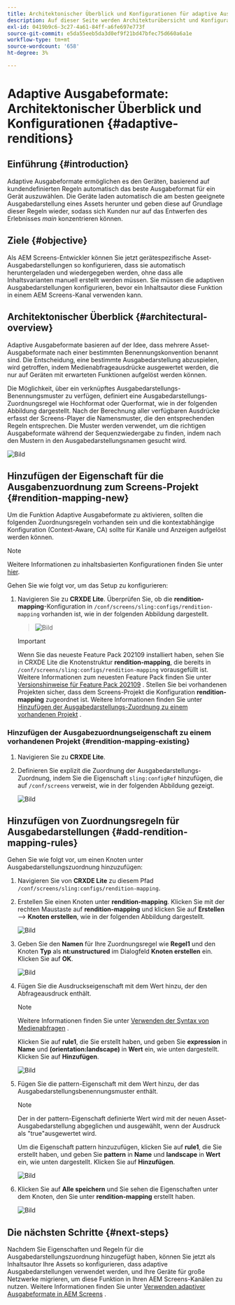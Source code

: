 ```yaml
---
title: Architektonischer Überblick und Konfigurationen für adaptive Ausgabedarstellungen
description: Auf dieser Seite werden Architekturübersicht und Konfigurationen in CRXDE Lite für adaptive Ausgabedarstellungen in AEM Screens beschrieben.
exl-id: 0419b9c6-3c27-4a61-84ff-a6fe697e773f
source-git-commit: e5da55eeb5da3d0ef9f21bd47bfec75d660a6a1e
workflow-type: tm+mt
source-wordcount: '658'
ht-degree: 3%

---
```


# Adaptive Ausgabeformate: Architektonischer Überblick und Konfigurationen {#adaptive-renditions}

## Einführung {#introduction}

Adaptive Ausgabeformate ermöglichen es den Geräten, basierend auf kundendefinierten Regeln automatisch das beste Ausgabeformat für ein Gerät auszuwählen. Die Geräte laden automatisch die am besten geeignete Ausgabedarstellung eines Assets herunter und geben diese auf Grundlage dieser Regeln wieder, sodass sich Kunden nur auf das Entwerfen des Erlebnisses *main* konzentrieren können.

## Ziele {#objective}

Als AEM Screens-Entwickler können Sie jetzt gerätespezifische Asset-Ausgabedarstellungen so konfigurieren, dass sie automatisch heruntergeladen und wiedergegeben werden, ohne dass alle Inhaltsvarianten manuell erstellt werden müssen. Sie müssen die adaptiven Ausgabedarstellungen konfigurieren, bevor ein Inhaltsautor diese Funktion in einem AEM Screens-Kanal verwenden kann.

## Architektonischer Überblick {#architectural-overview}

Adaptive Ausgabeformate basieren auf der Idee, dass mehrere Asset-Ausgabeformate nach einer bestimmten Benennungskonvention benannt sind. Die Entscheidung, eine bestimmte Ausgabedarstellung abzuspielen, wird getroffen, indem Medienabfrageausdrücke ausgewertet werden, die nur auf Geräten mit erwarteten Funktionen aufgelöst werden können.

Die Möglichkeit, über ein verknüpftes Ausgabedarstellungs-Benennungsmuster zu verfügen, definiert eine Ausgabedarstellungs-Zuordnungsregel wie Hochformat oder Querformat, wie in der folgenden Abbildung dargestellt. Nach der Berechnung aller verfügbaren Ausdrücke erfasst der Screens-Player die Namensmuster, die den entsprechenden Regeln entsprechen. Die Muster werden verwendet, um die richtigen Ausgabeformate während der Sequenzwiedergabe zu finden, indem nach den Mustern in den Ausgabedarstellungsnamen gesucht wird.

![Bild](/help/user-guide/assets/adaptive-renditions/adaptive-renditions.png)

## Hinzufügen der Eigenschaft für die Ausgabenzuordnung zum Screens-Projekt {#rendition-mapping-new}

Um die Funktion Adaptive Ausgabeformate zu aktivieren, sollten die folgenden Zuordnungsregeln vorhanden sein und die kontextabhängige Konfiguration (Context-Aware, CA) sollte für Kanäle und Anzeigen aufgelöst werden können.

>[!NOTE]
>Weitere Informationen zu inhaltsbasierten Konfigurationen finden Sie unter [hier](https://sling.apache.org/documentation/bundles/context-aware-configuration/context-aware-configuration.html).

Gehen Sie wie folgt vor, um das Setup zu konfigurieren:

1. Navigieren Sie zu **CRXDE Lite**. Überprüfen Sie, ob die **rendition-mapping**-Konfiguration in `/conf/screens/sling:configs/rendition-mapping` vorhanden ist, wie in der folgenden Abbildung dargestellt.

   >![Bild](/help/user-guide/assets/adaptive-renditions/mapping-rules1.png)

   >[!IMPORTANT]
   >Wenn Sie das neueste Feature Pack 202109 installiert haben, sehen Sie in CRXDE Lite die Knotenstruktur **rendition-mapping**, die bereits in `/conf/screens/sling:configs/rendition-mapping` vorausgefüllt ist. Weitere Informationen zum neuesten Feature Pack finden Sie unter [Versionshinweise für Feature Pack 202109](/help/user-guide/release-notes-fp-202109.md) .
   >Stellen Sie bei vorhandenen Projekten sicher, dass dem Screens-Projekt die Konfiguration **rendition-mapping** zugeordnet ist. Weitere Informationen finden Sie unter [Hinzufügen der Ausgabedarstellungs-Zuordnung zu einem vorhandenen Projekt](#rendition-mapping-existing) .

### Hinzufügen der Ausgabezuordnungseigenschaft zu einem vorhandenen Projekt {#rendition-mapping-existing}

1. Navigieren Sie zu **CRXDE Lite**.

1. Definieren Sie explizit die Zuordnung der Ausgabedarstellungs-Zuordnung, indem Sie die Eigenschaft `sling:configRef` hinzufügen, die auf `/conf/screens` verweist, wie in der folgenden Abbildung gezeigt.

   ![Bild](/help/user-guide/assets/adaptive-renditions/renditon-mapping2.png)


## Hinzufügen von Zuordnungsregeln für Ausgabedarstellungen {#add-rendition-mapping-rules}

Gehen Sie wie folgt vor, um einen Knoten unter Ausgabedarstellungszuordnung hinzuzufügen:

1. Navigieren Sie von **CRXDE Lite** zu diesem Pfad `/conf/screens/sling:configs/rendition-mapping`.

1. Erstellen Sie einen Knoten unter **rendition-mapping**. Klicken Sie mit der rechten Maustaste auf **rendition-mapping** und klicken Sie auf **Erstellen** —> **Knoten erstellen**, wie in der folgenden Abbildung dargestellt.

   ![Bild](/help/user-guide/assets/adaptive-renditions/add-node1.png)

1. Geben Sie den **Namen** für Ihre Zuordnungsregel wie **Regel1** und den Knoten **Typ** als **nt:unstructured** im Dialogfeld **Knoten erstellen** ein. Klicken Sie auf **OK**.

   ![Bild](/help/user-guide/assets/adaptive-renditions/add-node2.png)


1. Fügen Sie die Ausdruckseigenschaft mit dem Wert hinzu, der den Abfrageausdruck enthält.

   >[!NOTE]
   >Weitere Informationen finden Sie unter [Verwenden der Syntax von Medienabfragen](https://developer.mozilla.org/en-US/docs/Web/CSS/Media_Queries/Using_media_queries) .

   Klicken Sie auf **rule1**, die Sie erstellt haben, und geben Sie **expression** in **Name** und **(orientation:landscape)** in **Wert** ein, wie unten dargestellt. Klicken Sie auf **Hinzufügen**.

   ![Bild](/help/user-guide/assets/adaptive-renditions/add-node3.png)

1. Fügen Sie die pattern-Eigenschaft mit dem Wert hinzu, der das Ausgabedarstellungsbenennungsmuster enthält.

   >[!NOTE]
   >Der in der pattern-Eigenschaft definierte Wert wird mit der neuen Asset-Ausgabedarstellung abgeglichen und ausgewählt, wenn der Ausdruck als &quot;true&quot;ausgewertet wird.

   Um die Eigenschaft pattern hinzuzufügen, klicken Sie auf **rule1**, die Sie erstellt haben, und geben Sie **pattern** in **Name** und **landscape** in **Wert** ein, wie unten dargestellt. Klicken Sie auf **Hinzufügen**.

   ![Bild](/help/user-guide/assets/adaptive-renditions/add-node4.png)

1. Klicken Sie auf **Alle speichern** und Sie sehen die Eigenschaften unter dem Knoten, den Sie unter **rendition-mapping** erstellt haben.

   ![Bild](/help/user-guide/assets/adaptive-renditions/add-node5.png)


## Die nächsten Schritte {#next-steps}

Nachdem Sie Eigenschaften und Regeln für die Ausgabedarstellungszuordnung hinzugefügt haben, können Sie jetzt als Inhaltsautor Ihre Assets so konfigurieren, dass adaptive Ausgabedarstellungen verwendet werden, und Ihre Geräte für große Netzwerke migrieren, um diese Funktion in Ihren AEM Screens-Kanälen zu nutzen. Weitere Informationen finden Sie unter [Verwenden adaptiver Ausgabeformate in AEM Screens](/help/user-guide/using-adaptive-renditions.md) .
